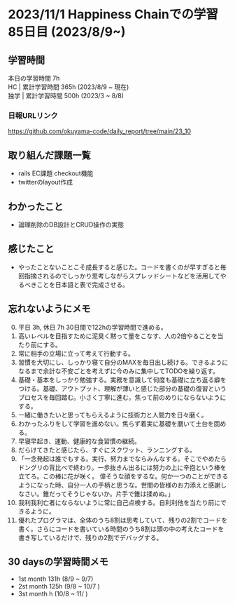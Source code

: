 # 2023/11/1 Happiness Chainでの学習85日目 (2023/8/9~)

## 学習時間
本日の学習時間 7h　 <br>
HC | 累計学習時間 365h (2023/8/9 ~ 現在) <br>
独学 | 累計学習時間 500h (2023/3 ~ 8/8)

### 日報URLリンク
https://github.com/okuyama-code/daily_report/tree/main/23_10

## 取り組んだ課題一覧
 - rails EC課題 checkout機能
 - twitterのlayout作成

## わかったこと
- 論理削除のDB設計とCRUD操作の実態


## 感じたこと
- やったことないことこそ成長すると感じた。コードを書くのが早すぎると毎回指摘されるのでしっかり思考しながらスプレッドシートなどを活用してやるべきことを日本語と表で完成させる。

## 忘れないようにメモ
0. 平日 3h, 休日 7h  30日間で122hの学習時間で進める。
1. 高いレベルを目指すために泥臭く黙って量をこなす、人の2倍やることを当たり前にする。
2. 常に相手の立場に立って考えて行動する。
3. 習慣を大切にし、しっかり寝て自分のMAXを毎日出し続ける。できるようになるまで余計な不安ごとを考えずに今のみに集中してTODOを繰り返す。
4. 基礎・基本をしっかり勉強する。実務を意識して何度も基礎に立ち返る癖をつける。基礎、アウトプット、理解が薄いと感じた部分の基礎の復習というプロセスを毎回踏む。小さく丁寧に進む。焦って前のめりにならないようにする。
5. 一緒に働きたいと思ってもらえるように技術力と人間力を日々磨く。
6. わかったふりをして学習を進めない。焦らず着実に基礎を磨いて土台を固める。
7. 早寝早起き、運動、健康的な食習慣の継続。
8. だらけてきたと感じたら、すぐにスクワット、ランニングする。
9. 「一念発起は誰でもする。実行、努力までならみんなする。そこでやめたらドングリの背比べで終わり。一歩抜きん出るには努力の上に辛抱という棒を立てろ。この棒に花が咲く。
偉そうな顔をするな。何か一つのことができるようになった時、自分一人の手柄と思うな。世間の皆様のお力添えと感謝しなさい。錐だってそうじゃないか。片手で錐は揉めぬ。」
10. 我利我利亡者にならないように常に自己点検する。自利利他を当たり前にできるように。
11. 優れたプログラマは、全体のうち8割は思考していて、残りの2割でコードを書く。さらにコードを書いている時間のうち8割は頭の中の考えたコードを書き写しているだけで、残りの2割でデバッグする。

## 30 daysの学習時間メモ
- 1st month  131h (8/9 ~ 9/7)
- 2st month  125h (9/8 ~ 10/7 )
- 3st month     h (10/8 ~ 11/ )
